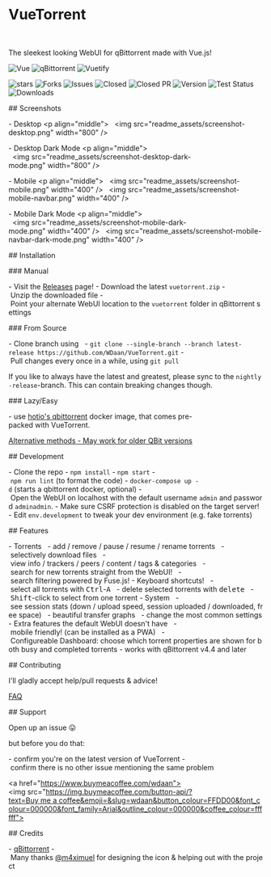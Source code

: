<div> 
   <img align="left" width="200" src="https://cdn.jsdelivr.net/gh/WDaan/VueTorrent/VueTorrent-logo.png" alt="VueTorrent"/> 
   <h1>VueTorrent</h1> 
   <p>The sleekest looking WebUI for qBittorrent made with Vue.js!</p> 
 </div> 
  
 ![Vue](https://img.shields.io/badge/Vue-%5E3.2.47-brightgreen) ![qBittorrent](https://img.shields.io/badge/qBittorrent-4.4%2B-brightgreen) 
 ![Vuetify](https://img.shields.io/badge/Vuetify-%5E3.1.13-brightgreen) 
  
 ![stars](https://img.shields.io/github/stars/WDaan/VueTorrent) ![Forks](https://img.shields.io/github/forks/WDaan/VueTorrent) 
 ![Issues](https://img.shields.io/github/issues/WDaan/VueTorrent) ![Closed](https://img.shields.io/github/issues-closed/WDaan/VueTorrent) 
 ![Closed PR](https://img.shields.io/github/issues-pr-closed/WDaan/VueTorrent) ![Version](https://img.shields.io/github/v/release/wdaan/vuetorrent) 
 ![Test Status](https://img.shields.io/github/actions/workflow/status/wdaan/vuetorrent/test.yml) ![Downloads](https://img.shields.io/github/downloads/WDaan/VueTorrent/total) 
  
 ## Screenshots 
  
 - Desktop 
 <p align="middle"> 
   <img src="readme_assets/screenshot-desktop.png" width="800" /> 
 </p> 
  
 - Desktop Dark Mode 
 <p align="middle"> 
   <img src="readme_assets/screenshot-desktop-dark-mode.png" width="800" /> 
 </p> 
  
 - Mobile 
 <p align="middle"> 
   <img src="readme_assets/screenshot-mobile.png" width="400" /> 
   <img src="readme_assets/screenshot-mobile-navbar.png" width="400" />  
 </p> 
  
 - Mobile Dark Mode 
 <p align="middle"> 
   <img src="readme_assets/screenshot-mobile-dark-mode.png" width="400" /> 
   <img src="readme_assets/screenshot-mobile-navbar-dark-mode.png" width="400" />  
 </p> 
  
 ## Installation 
  
 ### Manual 
  
 - Visit the [Releases](https://github.com/WDaan/VueTorrent/releases) page! 
 - Download the latest `vuetorrent.zip` 
 - Unzip the downloaded file 
 - Point your alternate WebUI location to the `vuetorrent` folder in qBittorrent settings 
  
 ### From Source 
  
 - Clone branch using 
   - `git clone --single-branch --branch latest-release https://github.com/WDaan/VueTorrent.git` 
 - Pull changes every once in a while, using `git pull` 
  
 If you like to always have the latest and greatest, please sync to the `nightly-release`-branch. This can contain breaking changes though. 
  
 ### Lazy/Easy 
  
 - use [hotio's qbittorrent](https://hotio.dev/containers/qbittorrent/) docker image, that comes pre-packed with VueTorrent. 
  
 [Alternative methods - May work for older QBit versions](../../wiki/Alternative_Installation_Methods) 
  
 ## Development 
  
 - Clone the repo 
 - `npm install` 
 - `npm start` 
 - `npm run lint` (to format the code) 
 - `docker-compose up -d` (starts a qbittorrent docker, optional) 
 - Open the WebUI on localhost with the default username `admin` and password `adminadmin`. 
 - Make sure CSRF protection is disabled on the target server! 
 - Edit `env.development` to tweak your dev environment (e.g. fake torrents) 
  
 ## Features 
  
 - Torrents 
   - add / remove / pause / resume / rename torrents 
   - selectively download files 
   - view info / trackers / peers / content / tags & categories 
   - search for new torrents straight from the WebUI! 
   - search filtering powered by Fuse.js! 
 - Keyboard shortcuts! 
   - select all torrents with <kbd>Ctrl</kbd>-<kbd>A</kbd> 
   - delete selected torrents with <kbd>delete</kbd> 
   - <kbd>Shift</kbd>-click to select from one torrent 
 - System 
   - see session stats (down / upload speed, session uploaded / downloaded, free space) 
   - beautiful transfer graphs 
   - change the most common settings 
 - Extra features the default WebUI doesn't have 
   - mobile friendly! (can be installed as a PWA) 
   - Configureable Dashboard: choose which torrent properties are shown for both busy and completed torrents 
 - works with qBittorrent v4.4 and later 
  
 ## Contributing 
  
 I'll gladly accept help/pull requests & advice! 
  
 [FAQ](../../wiki/FAQ) 
  
 ## Support 
  
 Open up an issue 😛 
  
 but before you do that: 
  
 - confirm you're on the latest version of VueTorrent 
 - confirm there is no other issue mentioning the same problem 
  
 <a href="https://www.buymeacoffee.com/wdaan"><img src="https://img.buymeacoffee.com/button-api/?text=Buy me a coffee&emoji=&slug=wdaan&button_colour=FFDD00&font_colour=000000&font_family=Arial&outline_colour=000000&coffee_colour=ffffff"></a> 
  
 ## Credits 
  
 - [qBittorrent](https://github.com/qbittorrent/qBittorrent) 
 - Many thanks [@m4ximuel](https://github.com/m4ximuel) for designing the icon & helping out with the project
